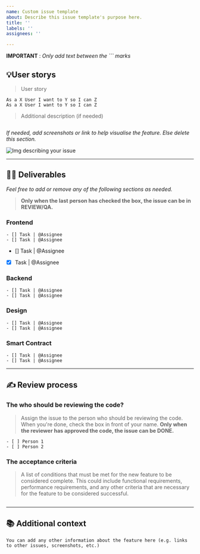```yaml
---
name: Custom issue template
about: Describe this issue template's purpose here.
title: ''
labels: ''
assignees: ''

---
```


**IMPORTANT** : *Only add text between the ``` marks*

## 💡User storys
> User story
```
As a X User I want to Y so I can Z
As a X User I want to Y so I can Z
```
> Additional description (if needed)
```
```

*If needed, add screenshots or link to help visualise the feature. Else delete this section.*

![Img describing your issue](your_image.png)
___
## 👨‍💻 Deliverables
*Feel free to add or remove any of the following sections as needed.*
>**Only when the last person has checked the box, the issue can be in REVIEW/QA.**
### Frontend
```
- [] Task | @Assignee
- [] Task | @Assignee
```
- [] Task | @Assignee
- [x] Task | @Assignee
### Backend
```
- [] Task | @Assignee
- [] Task | @Assignee
```
### Design
```
- [] Task | @Assignee
- [] Task | @Assignee
```
### Smart Contract
```
- [] Task | @Assignee
- [] Task | @Assignee
```
___

## ✍️ Review process
### The who should be reviewing the code?
> Assign the issue to the person who should be reviewing the code. When you're done, check the box in front of your name. **Only when the reviewer has approved the code, the issue can be DONE.**
```
- [ ] Person 1
- [ ] Person 2
```

### The acceptance criteria
> A list of conditions that must be met for the new feature to be considered complete. This could include functional requirements, performance requirements, and any other criteria that are necessary for the feature to be considered successful.
```
```
___

## 📚 Additional context
```
You can add any other information about the feature here (e.g. links to other issues, screenshots, etc.)
```
